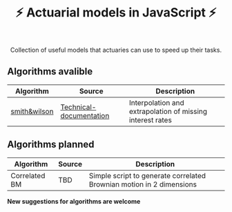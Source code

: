 
<h1 align="center" style="border-botom: none">
  <b>
   ⚡ Actuarial models in JavaScript ⚡     
  </b>
</h1>

</br>

<p align="center">
  Collection of useful models that actuaries can use to speed up their tasks. 
</p>

## Algorithms avalible

| Algorithm              | Source                              | Description                                                           |
| ---------------------- | ----------------------------------- | --------------------------------------------------------------------- |
| [smith&wilson]         | [Technical-documentation]           | Interpolation and extrapolation of missing interest rates             |


[smith&wilson]: https://github.com/qnity/insurance_javascript/tree/main/smith-wilson
[Technical-documentation]: https://www.eiopa.europa.eu/sites/default/files/risk_free_interest_rate/12092019-technical_documentation.pdf

## Algorithms planned

| Algorithm              | Source                              | Description                                                           |
| ---------------------- | ----------------------------------- | --------------------------------------------------------------------- |
| Correlated BM          | TBD                                 | Simple script to generate correlated Brownian motion in 2 dimensions  |

<b> New suggestions for algorithms are welcome </b>

